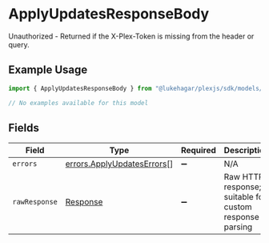 # ApplyUpdatesResponseBody

Unauthorized - Returned if the X-Plex-Token is missing from the header or query.

## Example Usage

```typescript
import { ApplyUpdatesResponseBody } from "@lukehagar/plexjs/sdk/models/errors";

// No examples available for this model
```

## Fields

| Field                                                                           | Type                                                                            | Required                                                                        | Description                                                                     |
| ------------------------------------------------------------------------------- | ------------------------------------------------------------------------------- | ------------------------------------------------------------------------------- | ------------------------------------------------------------------------------- |
| `errors`                                                                        | [errors.ApplyUpdatesErrors](../../../sdk/models/errors/applyupdateserrors.md)[] | :heavy_minus_sign:                                                              | N/A                                                                             |
| `rawResponse`                                                                   | [Response](https://developer.mozilla.org/en-US/docs/Web/API/Response)           | :heavy_minus_sign:                                                              | Raw HTTP response; suitable for custom response parsing                         |